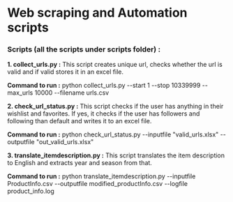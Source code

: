 # Web scraping and Automation scripts


### Scripts (all the scripts under scripts folder) :

**1. collect_urls.py  :** This script creates unique url, checks whether the url is valid and if valid stores it in an excel file.

__Command to run :__ python collect_urls.py --start 1 --stop 10339999 --max_urls 10000 --filename urls.csv


**2. check_url_status.py  :** This script checks if the user has anything in their wishlist and favorites. If yes, it checks if the user has followers and following than default and writes it to an excel file.

__Command to run :__ python check_url_status.py --inputfile "valid_urls.xlsx" --outputfile "out_valid_urls.xlsx"


**3. translate_itemdescription.py  :** This script translates the item description to English and extracts year and season from that.

__Command to run :__ python translate_itemdescription.py --inputfile ProductInfo.csv --outputfile modified_productInfo.csv --logfile product_info.log

